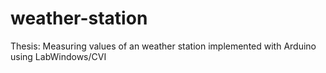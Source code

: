 # weather-station
Thesis: Measuring values of an weather station implemented with Arduino using LabWindows/CVI
